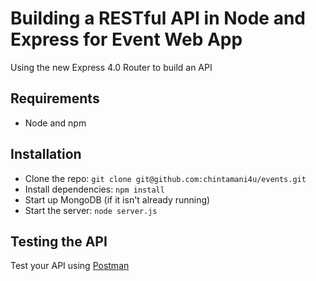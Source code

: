# Building a RESTful API in Node and Express for Event Web App

Using the new Express 4.0 Router to build an API

## Requirements

- Node and npm

## Installation

- Clone the repo: `git clone git@github.com:chintamani4u/events.git`
- Install dependencies: `npm install`
- Start up MongoDB (if it isn't already running)
- Start the server: `node server.js`

## Testing the API
Test your API using [Postman](https://chrome.google.com/webstore/detail/postman-rest-client-packa/fhbjgbiflinjbdggehcddcbncdddomop)
